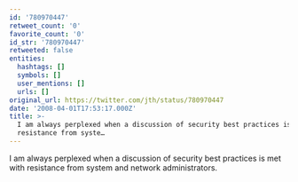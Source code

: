 ```yaml
---
id: '780970447'
retweet_count: '0'
favorite_count: '0'
id_str: '780970447'
retweeted: false
entities:
  hashtags: []
  symbols: []
  user_mentions: []
  urls: []
original_url: https://twitter.com/jth/status/780970447
date: '2008-04-01T17:53:17.000Z'
title: >-
  I am always perplexed when a discussion of security best practices is met with
  resistance from syste…
---
```


I am always perplexed when a discussion of security best practices is met with resistance from system and network administrators.
